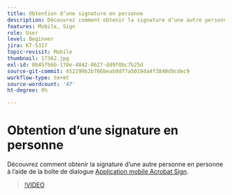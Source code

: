 ```yaml
---
title: Obtention d’une signature en personne
description: Découvrez comment obtenir la signature d’une autre personne en personne à l’aide de l’application mobile Acrobat Sign
features: Mobile, Sign
role: User
level: Beginner
jira: KT-5317
topic-revisit: Mobile
thumbnail: 17362.jpg
exl-id: 0b45fb6b-170e-4842-8627-dd9f0bc7b25d
source-git-commit: 452299b2b786beab9df7a5019da4f3840d9cdec9
workflow-type: tm+mt
source-wordcount: '47'
ht-degree: 0%

---
```


# Obtention d’une signature en personne

Découvrez comment obtenir la signature d’une autre personne en personne à l’aide de la boîte de dialogue [Application mobile Acrobat Sign](https://experienceleague.adobe.com/docs/document-cloud-learn/sign-learning-hub/mobile/mobile-overview.html).

>[!VIDEO](https://video.tv.adobe.com/v/345169?quality=12&learn=on&hidetitle=true)